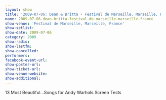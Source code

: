 ```yaml
---
layout: show
title: '2009-07-06: Dean & Britta - Festival de Marseille, Marseille, France'
name: 2009-07-06-dean-britta-festival-de-marseille-marseille-france
show-venue: 'Festival de Marseille, Marseille, France'
show-setlist: 
show-date: 2009-07-06
category: 2009
show-radio: 
show-lastfm: 
show-cancelled: 
performers: 
facebook-event-url: 
show-poster-url: 
show-ticket-url: 
show-venue-website: 
show-additional: 
---
```


13 Most Beautiful...Songs for Andy Warhols Screen Tests